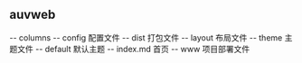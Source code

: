## auvweb

-- columns
 -- config 配置文件
 -- dist 打包文件
 -- layout 布局文件
 -- theme 主题文件
   -- default 默认主题
     -- index.md 首页
 -- www 项目部署文件